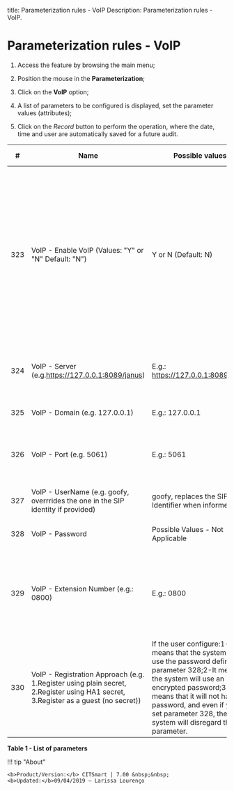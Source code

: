 title: Parameterization rules - VoIP
Description: Parameterization rules - VoIP.
# Parameterization rules - VoIP

1. Access the feature by browsing the main menu;

2. Position the mouse in the **Parameterization**;

3. Click on the **VoIP** option;

4. A list of parameters to be configured is displayed, set the parameter values (attributes);

5. Click on the *Record* button to perform the operation, where the date, time and user are automatically saved for a future audit.

| #   | Name                                                                                                                              | Possible values                                                                                                                                                                                                                                                                 | Goal                                                                                                                           | Additional Guidance                                                                                                                                                      |
|-----|-----------------------------------------------------------------------------------------------------------------------------------|---------------------------------------------------------------------------------------------------------------------------------------------------------------------------------------------------------------------------------------------------------------------------------|--------------------------------------------------------------------------------------------------------------------------------|--------------------------------------------------------------------------------------------------------------------------------------------------------------------------|
| 323 | VoIP - Enable VoIP (Values: "Y" or "N" Default: "N")                                                                              | Y or N (Default: N)                                                                                                                                                                                                                                                             | Turn the VoIP feature on.                                                                                                      | Once activated an icon (like this ) will be available in the footer of the Smart Portal (Service Portal) so that the user can contact the HelpDesk via telephone (VoIP). |
| 324 | VoIP - Server (e.g.https://127.0.0.1:8089/janus)                                                                                  | E.g.: https://127.0.0.1:8089/janus                                                                                                                                                                                                                                              | Server SIP Address (SIP = Initiation Protocol and Session) for VoIP usage                                                      | Not applicable                                                                                                                                                           |
| 325 | VoIP - Domain (e.g. 127.0.0.1)                                                                                                    | E.g.: 127.0.0.1                                                                                                                                                                                                                                                                 | VoIP - Domain (e.g. 127.0.0.1)                                                                                                 | Not applicable                                                                                                                                                           |
| 326 | VoIP - Port (e.g. 5061)                                                                                                           | E.g.: 5061                                                                                                                                                                                                                                                                      | Inform the door where you are traveling the voice information                                                                  | Not applicable                                                                                                                                                           |
| 327 | VoIP - UserName (e.g. goofy, overrrides the one in the SIP identity if provided)                                                  | goofy, replaces the SIP Identifier when informed                                                                                                                                                                                                                                | Identification for communication with the server                                                                               | Not applicable                                                                                                                                                           |
| 328 | VoIP - Password                                                                                                                   | Possible Values - Not Applicable                                                                                                                                                                                                                                                | Password for communication with the server                                                                                     | Not applicable                                                                                                                                                           |
| 329 | VoIP - Extension Number (e.g.: 0800)                                                                                              | E.g.: 0800                                                                                                                                                                                                                                                                      | SIP addressing plan that allows one person to call another via SIP. In other words, SIP URI is the SIP phone number of a user. | Not applicable                                                                                                                                                           |
| 330 | VoIP - Registration Approach (e.g. 1.Register using plain secret, 2.Register using HA1 secret, 3.Register as a guest (no secret)) | If the user configure:1- It means that the system will use the password defined in parameter 328;2-It means the system will use an encrypted password;3- It means that it will not have a password, and even if you set parameter 328, the system will disregard the parameter. | Logging approach for communication to occur, be it a registry approach using password or not                                   | Not applicable                                                                                                                                                           |

**Table 1 - List of parameters**

!!! tip "About"

    <b>Product/Version:</b> CITSmart | 7.00 &nbsp;&nbsp;
    <b>Updated:</b>09/04/2019 – Larissa Lourenço
